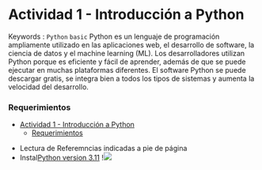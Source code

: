 # Actividad 1 - Introducción a Python 
Keywords : `Python`  `basic`
Python es un lenguaje de programación ampliamente utilizado en las aplicaciones web, el desarrollo de software, la ciencia de datos y el machine learning (ML). Los desarrolladores utilizan Python porque es eficiente y fácil de aprender, además de que se puede ejecutar en muchas plataformas diferentes. El software Python se puede descargar gratis, se integra bien a todos los tipos de sistemas y aumenta la velocidad del desarrollo.

### Requerimientos
<!-- TOC -->
* [Actividad 1 - Introducción a Python](#actividad-1---introducción-a-python)
    * [Requerimientos](#requerimientos)
<!-- TOC -->
* Lectura de Referemncias indicadas a pie de página
* Instal[Python version 3.11](https://docs.python.org/es/3/using/windows.html#:~:text=Para%20instalar%20el%20paquete%2C%20aseg%C3%BArate,Foundation%20y%20procede%20a%20instalarla.&text=Python%20siempre%20estar%C3%A1%20disponible%20de%20forma%20gratuita%20en%20Microsoft%20Store.)
!![](https://archive.org/download/324350main_11_full/324350main_11_full.jpg)